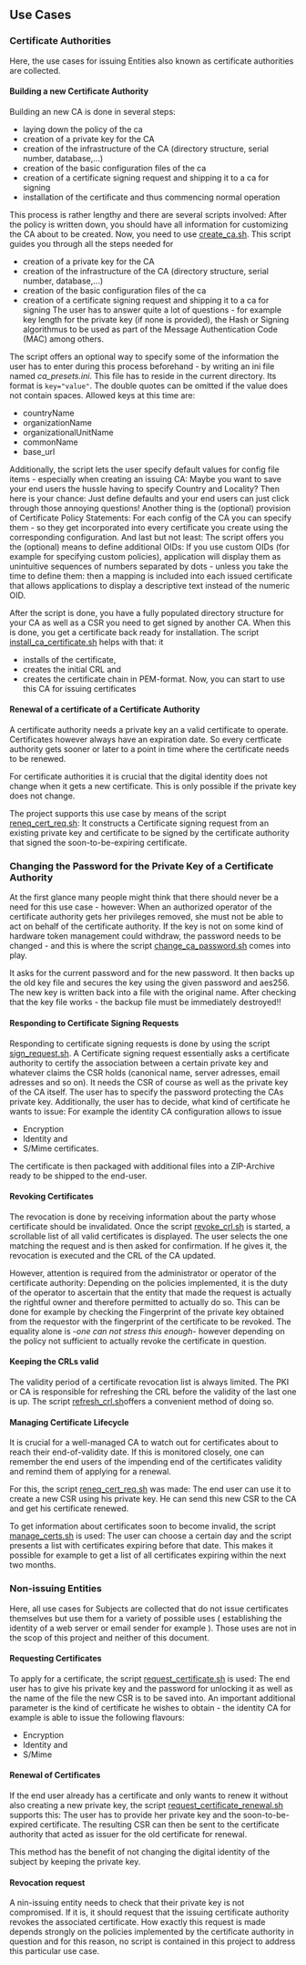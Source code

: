 ## Use Cases

### Certificate Authorities

Here, the use cases for issuing Entities also known as 
certificate authorities are collected.

#### Building a new Certificate Authority
Building an new CA is done in several steps:
* laying down the policy of the ca
* creation of a private key for the CA
* creation of the infrastructure of the CA (directory structure, serial number, database,...)
* creation of the basic configuration files of the ca
* creation of a certificate signing request and shipping it to a ca for signing
* installation of the certificate and thus commencing normal operation

This process is rather lengthy and there are several scripts involved: After
the policy is written down, you should have all information for customizing the 
CA about to be created. Now, you need to use [create_ca.sh](../create_ca.sh). This script
guides you through all the steps needed for 
* creation of a private key for the CA
* creation of the infrastructure of the CA (directory structure, serial number, database,...)
* creation of the basic configuration files of the ca
* creation of a certificate signing request and shipping it to a ca for signing
The user has to answer quite a lot of questions - for example key length
for the private key (if none is provided), the Hash or Signing algorithmus
to be used as part of the Message Authentication Code (MAC) among others.

The script offers an optional way to specify some of the information the user
has to enter during this process beforehand - by writing an ini file named _ca_presets.ini_.
This file has to reside in the current directory. Its format is `key="value"`. The double quotes can be
omitted if the value does not contain spaces. Allowed keys at this time are:

* countryName
* organizationName
* organizationalUnitName
* commonName
* base_url

Additionally, the script lets the user specify default values for config
file items - especially when creating an issuing CA: Maybe you
want to save your end users the hussle having to specify Country and 
Locality? Then here is your chance: Just define defaults and your end users
can just click through those annoying questions!
Another thing is the (optional) provision of Certificate Policy Statements:
For each config of the CA you can specify them - so they
get incorporated into every certificate you create using the 
corresponding configuration. And last but not least: The script
offers you the (optional) means to define additional OIDs:
If you use custom OIDs (for example for specifying custom policies),
application will display them as unintuitive sequences of numbers separated
by dots - unless you take the time to  define them: then a mapping is
included into each issued certificate that allows applications
to display a descriptive text instead of the numeric OID.

After the script is done, you have a fully populated directory structure
for your CA as well as a CSR you need to get signed by another CA. When this is done,
you get a certificate back ready for installation. The script [install_ca_certificate.sh](../install_ca_certificate.sh)
helps with that: it
* installs of the certificate,
* creates the initial CRL and
* creates the certificate chain in PEM-format.
Now, you can start to use this CA for issuing certificates

#### Renewal of a certificate of a Certificate Authority
A certificate authority needs a private key an a valid certificate to
operate. Certificates however always have an expiration date. So every
certficate authority gets sooner or later to a point in time where 
 the certificate needs to be renewed.
 
For certificate authorities it is crucial that the digital identity 
 does not change when it gets a new certificate. This is only possible
 if the private key does not change. 
 
The project supports this use case by means of the script
[reneq_cert_req.sh](../reneq_cert_req.sh): It constructs a Certificate signing request from
an existing private key and certificate to be signed by the certificate 
authority that signed the soon-to-be-expiring certificate.

### Changing the Password for the Private Key of a Certificate Authority
At the first glance many people might think that there should never be 
a need for this use case - however: When an authorized operator of the
certificate authority gets her privileges removed, she must not be
able to act on behalf of the certificate authority. If the key is
not on some kind of hardware token management could withdraw, the password
needs to be changed - and this is where the script [change_ca_password.sh](../change_ca_password.sh)
comes into play. 

It asks for the current password and for the new password. It then backs up the old
key file and secures the key using the given password and aes256. The
new key is written back into a file with the original name. After checking that the 
key file works - the backup file must be immediately destroyed!!

#### Responding to Certificate Signing Requests
Responding to certificate signing requests is done by using the script [sign_request.sh](../sign_request.sh).
A Certificate signing request essentially asks a certificate authority to
certify the association between a certain private key and whatever 
claims the CSR holds (canonical name, server adresses, email adresses and so on).
It needs the CSR of course as well as the private key of the CA itself.
The user has to specify the password protecting the CAs private key.
Additionally, the user has to decide, what kind of certificate he wants to issue: 
For example the identity CA configuration allows to issue
* Encryption
* Identity and
* S/Mime 
certificates.

The certificate is then packaged with additional files into a ZIP-Archive
ready to be shipped to the end-user.

#### Revoking Certificates
The revocation is done by receiving information about the party whose
certificate should be invalidated. Once the script [revoke_crl.sh](../revoke_crl.sh) is started,
a scrollable list of all valid certificates is displayed. The user selects 
the one matching the request and is then asked for confirmation. If he 
gives it, the revocation is executed and the CRL of the CA updated.

However, attention is required from the administrator or operator of the certificate
authority: Depending on the policies implemented, it is the duty
of the operator to ascertain that the entity that made the request is 
actually the rightful owner and therefore permitted to actually do so.
This can be done for example by checking the Fingerprint of the private
key obtained from the requestor with the fingerprint of the certificate to be revoked.
The equality alone is *-one can not stress this enough-* however depending
 on the policy not sufficient to actually revoke the certificate in question.

#### Keeping the CRLs valid
The validity period of a certificate revocation list is always 
   limited. The PKI or CA is responsible for refreshing the CRL before
   the validity of the last one is up. The script [refresh_crl.sh](../refresh_crl.sh)offers
   a convenient method of doing so.

#### Managing Certificate Lifecycle
It is crucial for a well-managed CA to watch out for certificates about
to reach their end-of-validity date. If this is monitored closely, one
can remember the end users of the impending end of the certificates validity
and remind them of applying for a renewal. 

For this, the script [reneq_cert_req.sh](../reneq_cert_req.sh) was made: The end user can
use it to create a new CSR using his private key. He can send this new CSR to the 
CA and get his certificate renewed.

To get information about certificates soon to become invalid,
the script [manage_certs.sh](../manage_certs.sh) is used: The user can choose a certain day and the 
script presents a list with certificates expiring before that date. This
makes it possible for example to get a list of all certificates expiring 
within the next two months.

### Non-issuing Entities

Here, all use cases for Subjects are collected that do not issue 
 certificates themselves but use them for a variety of possible uses (
 establishing the identity of a web server or email sender for example
 ). Those uses are not in the scop of this project and neither of this document.
  
#### Requesting Certificates
To apply for a certificate, the script [request_certificate.sh](../request_certificate.sh) is used: 
The end user has to give his
private key and the password for unlocking it as well as 
the name of the file the new CSR is to be saved into. 
An important additional
parameter is the kind of certificate he wishes to obtain - the identity CA for example
is able to issue the following flavours:
* Encryption
* Identity and
* S/Mime 

#### Renewal of Certificates
If the end user already has a certificate and only wants to renew it without
also creating a new private key, the script [request_certificate_renewal.sh](../request_certificate_renewal.sh) supports
this: The user has to provide her private key and the soon-to-be-expired certificate.
The resulting CSR can then be sent to the certificate authority that
acted as issuer for the old certificate for renewal.

This method has the benefit of not changing the digital identity of the subject by
 keeping the private key.

#### Revocation request 
A nin-issuing entity needs to check that their private key is not compromised.
If it is, it should request that the issuing certificate authority revokes the
associated certificate. How exactly this request is made depends strongly
on the policies implemented by the certificate authority in question and for this reason,
no script is contained in this project to address this particular
use case.
